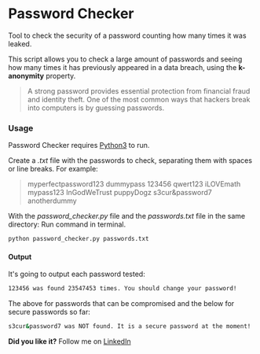 # Password Checker

Tool to check the security of a password counting how many times it was leaked.

This script allows you to check a large amount of passwords and seeing how many times it has previously appeared in a data breach, using the **k-anonymity**  property.

> A strong password provides essential protection
> from financial fraud and identity theft.
> One of the most common ways that hackers
> break into computers is by guessing passwords.

### Usage

Password Checker requires [Python3](https://www.python.org/) to run.

Create a *.txt* file with the passwords to check, separating them with spaces or line breaks. For example:
> myperfectpassword123 dummypass 123456 
> qwert123 iLOVEmath mypass123 InGodWeTrust
> puppyDogz s3cur&password7 anotherdummy

With the *password_checker.py* file and the *passwords.txt* file in the same directory:
Run command in terminal.

```sh
python password_checker.py passwords.txt
```

#### Output
It's going to output each password tested:
```sh
123456 was found 23547453 times. You should change your password!
```
The above for passwords that can be compromised and the below for secure passwords so far:
```sh
s3cur&password7 was NOT found. It is a secure password at the moment!
```

**Did you like it?**
Follow me on [LinkedIn](https://www.linkedin.com/in/jhroveda/)
